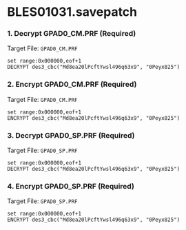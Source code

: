 # BLES01031.savepatch

### 1. Decrypt GPAD0_CM.PRF (Required)

Target File: `GPAD0_CM.PRF`

```
set range:0x000000,eof+1
DECRYPT des3_cbc("Md8ea20lPcftYwsl496q63x9", "0Peyx825")
```

### 2. Encrypt GPAD0_CM.PRF (Required)

Target File: `GPAD0_CM.PRF`

```
set range:0x000000,eof+1
ENCRYPT des3_cbc("Md8ea20lPcftYwsl496q63x9", "0Peyx825")
```

### 3. Decrypt GPAD0_SP.PRF (Required)

Target File: `GPAD0_SP.PRF`

```
set range:0x000000,eof+1
DECRYPT des3_cbc("Md8ea20lPcftYwsl496q63x9", "0Peyx825")
```

### 4. Encrypt GPAD0_SP.PRF (Required)

Target File: `GPAD0_SP.PRF`

```
set range:0x000000,eof+1
ENCRYPT des3_cbc("Md8ea20lPcftYwsl496q63x9", "0Peyx825")
```

